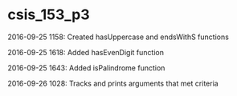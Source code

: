 # csis_153_p3

2016-09-25 1158: Created hasUppercase and endsWithS functions

2016-09-25 1618: Added hasEvenDigit function

2016-09-25 1643: Added isPalindrome function

2016-09-26 1028: Tracks and prints arguments that met criteria

